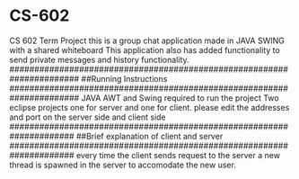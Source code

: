 # CS-602
CS 602 Term Project
this is a group chat application made in JAVA SWING with a shared 
whiteboard This application also has added functionality to send private 
messages and history functionality.
######################################################################
##Running Instructions
######################################################################
JAVA AWT and Swing required to run the project
Two eclipse projects one for server and one for client.
please edit the addresses and port on the server side and client side
#####################################################################
##Brief explanation of client and server
#####################################################################
every time the client sends request to the server a new thread is spawned
in the server to accomodate the new user. 
